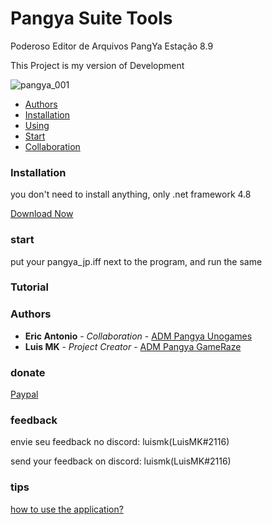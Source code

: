 # Pangya Suite Tools
 Poderoso Editor de Arquivos PangYa Estação 8.9
 
This Project is my version of Development

![pangya_001](https://cdn.discordapp.com/attachments/1092589301449117797/1122024232776388748/image.png)

- [Authors](#authors)
- [Installation](#installation)
- [Using](#start)
- [Start](#tips)
- [Collaboration](#feedback)

### Installation

you don't need to install anything, only .net framework 4.8

[Download Now](https://github.com/luismk/Pangya-Suite-Tools/releases)
### start

put your pangya_jp.iff next to the program, and run the same

### Tutorial 
### Authors

* **Eric Antonio** - *Collaboration* - [ADM Pangya Unogames](https://github.com/eantoniobr)
* **Luis MK** - *Project Creator* - [ADM Pangya GameRaze](https://github.com/luismk)
### donate
[Paypal](https://www.paypal.com/donate/?hosted_button_id=8HSSLHTDM9NWG)
### feedback

envie seu feedback no discord: luismk(LuisMK#2116)

send your feedback on discord: luismk(LuisMK#2116)


### tips
[how to use the application?](https://github.com/luismk/Pangya-Suite-Tools/blob/PangyaDev/Tutorial.md)

